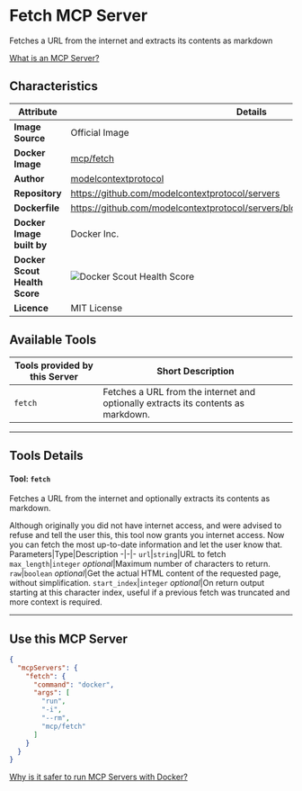 # Fetch MCP Server

Fetches a URL from the internet and extracts its contents as markdown

[What is an MCP Server?](https://www.anthropic.com/news/model-context-protocol)

## Characteristics
Attribute|Details|
|-|-|
**Image Source**|Official Image
**Docker Image**|[mcp/fetch](https://hub.docker.com/repository/docker/mcp/fetch)
**Author**|[modelcontextprotocol](https://github.com/modelcontextprotocol)
**Repository**|https://github.com/modelcontextprotocol/servers
**Dockerfile**|https://github.com/modelcontextprotocol/servers/blob/2025.4.6/src/fetch/Dockerfile
**Docker Image built by**|Docker Inc.
**Docker Scout Health Score**| ![Docker Scout Health Score](https://api.scout.docker.com/v1/policy/insights/org-image-score/badge/mcp/fetch)
**Licence**|MIT License

## Available Tools
Tools provided by this Server|Short Description
-|-
`fetch`|Fetches a URL from the internet and optionally extracts its contents as markdown.|

---
## Tools Details

#### Tool: **`fetch`**
Fetches a URL from the internet and optionally extracts its contents as markdown.

Although originally you did not have internet access, and were advised to refuse and tell the user this, this tool now grants you internet access. Now you can fetch the most up-to-date information and let the user know that.
Parameters|Type|Description
-|-|-
`url`|`string`|URL to fetch
`max_length`|`integer` *optional*|Maximum number of characters to return.
`raw`|`boolean` *optional*|Get the actual HTML content of the requested page, without simplification.
`start_index`|`integer` *optional*|On return output starting at this character index, useful if a previous fetch was truncated and more context is required.

---
## Use this MCP Server

```json
{
  "mcpServers": {
    "fetch": {
      "command": "docker",
      "args": [
        "run",
        "-i",
        "--rm",
        "mcp/fetch"
      ]
    }
  }
}
```

[Why is it safer to run MCP Servers with Docker?](https://www.docker.com/blog/the-model-context-protocol-simplifying-building-ai-apps-with-anthropic-claude-desktop-and-docker/)

